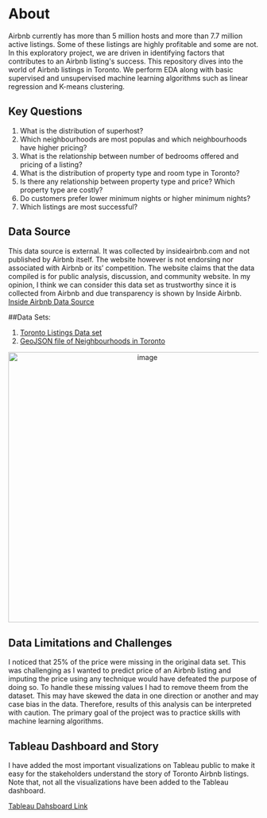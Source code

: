 # About
Airbnb currently has more than 5 million hosts and more than 7.7 million active listings. Some of these listings are highly profitable and some are not. In this exploratory project, we are driven in identifying factors that contributes to an Airbnb listing's success. This repository dives into the world of Airbnb listings in Toronto. We perform EDA along with basic supervised and unsupervised machine learning algorithms such as linear regression and K-means clustering.

## Key Questions
1. What is the distribution of superhost?
2. Which neighbourhoods are most populas and which neighbourhoods have higher pricing?
3. What is the relationship between number of bedrooms offered and pricing of a listing?
4. What is the distribution of property type and room type in Toronto?
5. Is there any relationship between property type and price? Which property type are costly?
6. Do customers prefer lower minimum nights or higher minimum nights?
7. Which listings are most successful?

## Data Source
This data source is external. It was collected by insideairbnb.com and not published by Airbnb itself. The website however is not endorsing nor associated with Airbnb or its’ competition. The website claims that the data compiled is for public analysis, discussion, and community website. In my opinion, I think we can consider this data set as trustworthy since it is collected from Airbnb and due transparency is shown by Inside Airbnb. 
[Inside Airbnb Data Source](https://insideairbnb.com/get-the-data) 

##Data Sets:
1. [Toronto Listings Data set](https://data.insideairbnb.com/canada/on/toronto/2024-05-09/data/listings.csv.gz)
2. [GeoJSON file of Neighbourhoods in Toronto](https://data.insideairbnb.com/canada/on/toronto/2024-05-09/visualisations/neighbourhoods.geojson)
<div align="center">
<img width="544" alt="image" src="https://github.com/b-N-I-R-A-V/Airbnb_Toronto_Analysis/assets/153047871/23aa1377-7c24-4d7d-bd36-c8f699bf5318">
</div>

## Data Limitations and Challenges
I noticed that 25% of the price were missing in the original data set. This was challenging as I wanted to predict price of an Airbnb listing and imputing the price using any technique would have defeated the purpose of doing so. To handle these missing values I had to remove theem from the dataset. This may have skewed the data in one direction or another and may case bias in the data. Therefore, results of this analysis can be interpreted with caution. The primary goal of the project was to practice skills with machine learning algorithms.


## Tableau Dashboard and Story
I have added the most important visualizations on Tableau public to make it easy for the stakeholders understand the story of Toronto Airbnb listings. Note that, not all the visualizations have been added to the Tableau dashboard.

[Tableau Dahsboard Link](https://public.tableau.com/app/profile/nirav.bariya/viz/AirbnbToronto_17160459621940/AirbnbStory?publish=yes)




